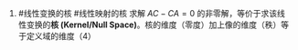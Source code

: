 1. #线性变换的核  #线性映射的核 
 求解 $AC-CA=0$ 的非零解，等价于求该线性变换的**核 (Kernel/Null Space)**。核的维度（零度）加上像的维度（秩）等于定义域的维度（4）